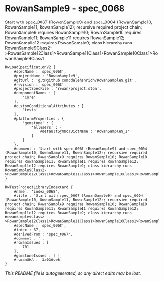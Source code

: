 # RowanSample9 - spec_0068
Start with spec_0067 (RowanSample9) and spec_0004 (RowanSample10, RowanSample11, RowanSample12); recursive required project chain; RowanSample9 requires RowanSample10; RowanSample10 requires RowanSample11; RowanSample11 requires RowanSample12; RowanSamplle12 requires RowanSample9; class hierarchy runs RowanSample9Class2->RowanSample12Class1>RowanSample11Class1>RowanSample10Class1>RowanSample9Class1
```
RwLoadSpecificationV2 {
	#specName : 'spec_0068',
	#projectName : 'RowanSample9',
	#gitUrl : 'git@github.com:dalehenrich/RowanSample9.git',
	#revision : 'spec_0068',
	#projectSpecFile : 'rowan/project.ston',
	#componentNames : [
		'Core'
	],
	#customConditionalAttributes : [
		'tests'
	],
	#platformProperties : {
		'gemstone' : {
			'allusers' : {
				#defaultSymbolDictName : 'RowanSample9_1'
			}
		}
	},
	#comment : 'Start with spec_0067 (RowanSample9) and spec_0004 (RowanSample10, RowanSample11, RowanSample12); recursive required project chain; RowanSample9 requires RowanSample10; RowanSample10 requires RowanSample11; RowanSample11 requires RowanSample12; RowanSamplle12 requires RowanSample9; class hierarchy runs RowanSample9Class2->RowanSample12Class1>RowanSample11Class1>RowanSample10Class1>RowanSample9Class1'
}

RwTestProjectLibraryIndexCard {
	#name : 'index_0068',
	#title : 'Start with spec_0067 (RowanSample9) and spec_0004 (RowanSample10, RowanSample11, RowanSample12); recursive required project chain; RowanSample9 requires RowanSample10; RowanSample10 requires RowanSample11; RowanSample11 requires RowanSample12; RowanSamplle12 requires RowanSample9; class hierarchy runs RowanSample9Class2->RowanSample12Class1>RowanSample11Class1>RowanSample10Class1>RowanSample9Class1',
	#specName : 'spec_0068',
	#index : 67,
	#derivedFrom : 'spec_0067',
	#comment : '',
	#rowanIssues : [
		701
	],
	#gemstoneIssues : [ ],
	#rowanSHA : '3a030ce8'
}
```

*This README file is autogenerated, so any direct edits may be lost.*

